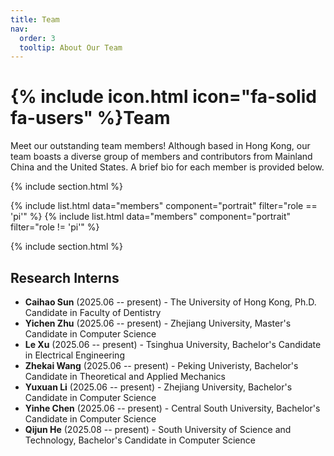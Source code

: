 ```yaml
---
title: Team
nav:
  order: 3
  tooltip: About Our Team
---
```


# {% include icon.html icon="fa-solid fa-users" %}Team

Meet our outstanding team members! Although based in Hong Kong, our team boasts a diverse group of members and contributors from Mainland China and the United States. A brief bio for each member is provided below.

<!-- Our lab is made up of a talented mix of graduate students, postdoctoral researchers, programmers, and staff, and their backgrounds range from pure computer science to experimental biology. If you’re interested in joining this diverse and dynamic team, please reach out! -->

{% include section.html %}

{% include list.html data="members" component="portrait" filter="role == 'pi'" %}
{% include list.html data="members" component="portrait" filter="role != 'pi'" %}

{% include section.html %}

## Research Interns

- **Caihao Sun** (2025.06 -- present) - The University of Hong Kong, Ph.D. Candidate in Faculty of Dentistry
- **Yichen Zhu** (2025.06 -- present) - Zhejiang University, Master's Candidate in Computer Science
- **Le Xu** (2025.06 -- present) - Tsinghua University, Bachelor's Candidate in Electrical Engineering 
- **Zhekai Wang** (2025.06 -- present) - Peking Univeristy, Bachelor's Candidate in Theoretical and Applied Mechanics
- **Yuxuan Li** (2025.06 -- present) - Zhejiang University, Bachelor's Candidate in Computer Science
- **Yinhe Chen** (2025.06 -- present) - Central South University, Bachelor's Candidate in Computer Science
- **Qijun He** (2025.08 -- present) - South University of Science and Technology, Bachelor's Candidate in Computer Science